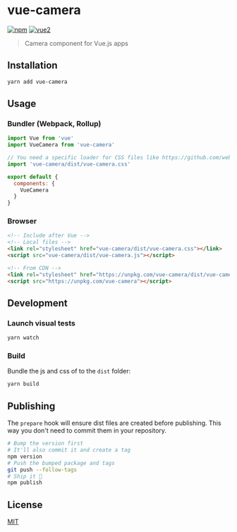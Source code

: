 # vue-camera

[![npm](https://img.shields.io/npm/v/vue-camera.svg)](https://www.npmjs.com/package/vue-camera) [![vue2](https://img.shields.io/badge/vue-2.x-brightgreen.svg)](https://vuejs.org/)

> Camera component for Vue.js apps

## Installation

```bash
yarn add vue-camera
```

## Usage

### Bundler (Webpack, Rollup)

```js
import Vue from 'vue'
import VueCamera from 'vue-camera'

// You need a specific loader for CSS files like https://github.com/webpack/css-loader
import 'vue-camera/dist/vue-camera.css'

export default {
  components: {
    VueCamera
  }
}
```

### Browser

```html
<!-- Include after Vue -->
<!-- Local files -->
<link rel="stylesheet" href="vue-camera/dist/vue-camera.css"></link>
<script src="vue-camera/dist/vue-camera.js"></script>

<!-- From CDN -->
<link rel="stylesheet" href="https://unpkg.com/vue-camera/dist/vue-camera.css"></link>
<script src="https://unpkg.com/vue-camera"></script>
```

## Development

### Launch visual tests

```bash
yarn watch
```

### Build

Bundle the js and css of to the `dist` folder:

```bash
yarn build
```


## Publishing

The `prepare` hook will ensure dist files are created before publishing. This
way you don't need to commit them in your repository.

```bash
# Bump the version first
# It'll also commit it and create a tag
npm version
# Push the bumped package and tags
git push --follow-tags
# Ship it 🚀
npm publish
```

## License

[MIT](http://opensource.org/licenses/MIT)
